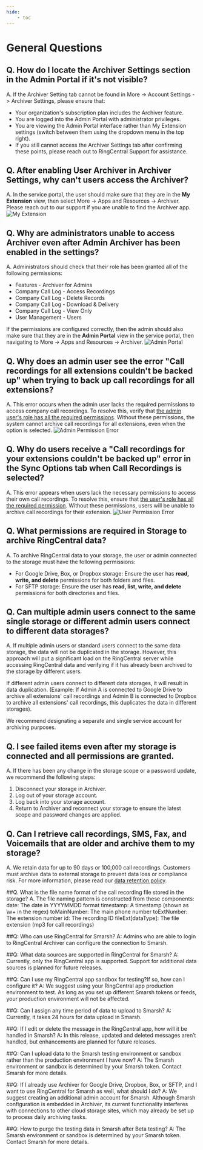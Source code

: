 ```yaml
---
hide:
    - toc
---
```


# General Questions

## Q. How do I locate the Archiver Settings section in the Admin Portal if it's not visible?

A. If the Archiver Setting tab cannot be found in More -> Account Settings -> Archiver Settings, please ensure that:

-   Your organization's subscription plan includes the Archiver feature.
-   You are logged into the Admin Portal with administrator privileges.
-   You are viewing the Admin Portal interface rather than My Extension settings (switch between them using the dropdown menu in the top right).
-   If you still cannot access the Archiver Settings tab after confirming these points, please reach out to RingCentral Support for assistance.

## Q. After enabling User Archiver in Archiver Settings, why can't users access the Archiver?

A. In the service portal, the user should make sure that they are in the **My Extension** view, then select More -> Apps and Resources -> Archiver. Please reach out to our support if you are unable to find the Archiver app.
![My Extension](./img/my-extension.png)

## Q. Why are administrators unable to access Archiver even after Admin Archiver has been enabled in the settings?

A. Administrators should check that their role has been granted all of the following permissions:

-   Features - Archiver for Admins
-   Company Call Log - Access Recordings
-   Company Call Log - Delete Records
-   Company Call Log - Download & Delivery
-   Company Call Log - View Only
-   User Management - Users

If the permissions are configured correctly, then the admin should also make sure that they are in the **Admin Portal** view in the service portal, then navigating to More -> Apps and Resources -> Archiver.
![Admin Portal](./img/admin-portal.png)

## Q. Why does an admin user see the error "Call recordings for all extensions couldn't be backed up" when trying to back up call recordings for all extensions?

A. This error occurs when the admin user lacks the required permissions to access company call recordings. To resolve this, verify that [the admin user's role has all the required permissions](./admin-roles-permissions.md). Without these permissions, the system cannot archive call recordings for all extensions, even when the option is selected.
![Admin Permission Error](./img/admin-permission-error.png)

## Q. Why do users receive a "Call recordings for your extensions couldn't be backed up" error in the Sync Options tab when Call Recordings is selected?

A. This error appears when users lack the necessary permissions to access their own call recordings. To resolve this, ensure that [the user's role has all the required permission](./user-roles-permissions.md). Without these permissions, users will be unable to archive call recordings for their extension.
![User Permission Error](./img/user-permission-error.png)

## Q. What permissions are required in Storage to archive RingCentral data?

A. To archive RingCentral data to your storage, the user or admin connected to the storage must have the following permissions:

-   For Google Drive, Box, or Dropbox storage: Ensure the user has **read, write, and delete** permissions for both folders and files.
-   For SFTP storage: Ensure the user has **read, list, write, and delete** permissions for both directories and files.

## Q. Can multiple admin users connect to the same single storage or different admin users connect to different data storages?

A. If multiple admin users or standard users connect to the same data storage, the data will not be duplicated in the storage. However, this approach will put a significant load on the RingCentral server while accessing RingCentral data and verifying if it has already been archived to the storage by different users.

If different admin users connect to different data storages, it will result in data duplication. (Example: If Admin A is connected to Google Drive to archive all extensions' call recordings and Admin B is connected to Dropbox to archive all extensions' call recordings, this duplicates the data in different storages).

We recommend designating a separate and single service account for archiving purposes.

## Q. I see failed items even after my storage is connected and all permissions are granted.

A. If there has been any change in the storage scope or a password update, we recommend the following steps:

1. Disconnect your storage in Archiver.
2. Log out of your storage account.
3. Log back into your storage account.
4. Return to Archiver and reconnect your storage to ensure the latest scope and password changes are applied.

## Q. Can I retrieve call recordings, SMS, Fax, and Voicemails that are older and archive them to my storage?

A. We retain data for up to 90 days or 100,000 call recordings. Customers must archive data to external storage to prevent data loss or compliance risk. For more information, please read our [data retention policy](https://support.ringcentral.com/article-v2/RingCentral-data-retention-policies.html?brand=RingCentral&product=RingEX&language=en_US).

##Q. What is the file name format of the call recording file stored in the storage?
A. The file naming pattern is constructed from these components:
date: The date in YYYYMMDD format
timestamp: A timestamp (shown as \\w+ in the regex)
toMainNumber: The main phone number
toExtNumber: The extension number
id: The recording ID
fileExt[dataType]: The file extension (mp3 for call recordings)

##Q: Who can use RingCentral for Smarsh?
A: Admins who are able to login to RingCentral Archiver can configure the connection to Smarsh.

##Q: What data sources are supported in RingCentral for Smarsh?
A: Currently, only the RingCentral app is supported. Support for additional data sources is planned for future releases.

##Q: Can I use my RingCentral app sandbox for testing?If so, how can I configure it?
A: We suggest using your RingCentral app production environment to test. As long as you set up different Smarsh tokens or feeds, your production environment will not be affected.

##Q: Can I assign any time period of data to upload to Smarsh?
A: Currently, it takes 24 hours for data upload in Smarsh.

##Q: If I edit or delete the message in the RingCentral app, how will it be handled in Smarsh? A: In this release, updated and deleted messages aren’t handled, but enhancements are planned for future releases.

##Q: Can I upload data to the Smarsh testing environment or sandbox rather than the production environment I have now?
A: The Smarsh environment or sandbox is determined by your Smarsh token. Contact Smarsh for more details.

##Q: If I already use Archiver for Google Drive, Dropbox, Box, or SFTP, and I want to use RingCentral for Smarsh as well, what should I do?
A: We suggest creating an additional admin account for Smarsh. Although Smarsh configuration is embedded in Archiver, its current functionality interferes with connections to other cloud storage sites, which may already be set up to process daily archiving tasks.

##Q: How to purge the testing data in Smarsh after Beta testing?
A: The Smarsh environment or sandbox is determined by your Smarsh token. Contact Smarsh for more details.
